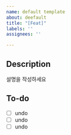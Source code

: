 ```yaml
---
name: default template
about: deefault
title: "[Feat]"
labels: ''
assignees: ''

---
```


## Description
설명을 작성하세요

## To-do
- [ ] undo
- [ ] undo
- [ ] undo
